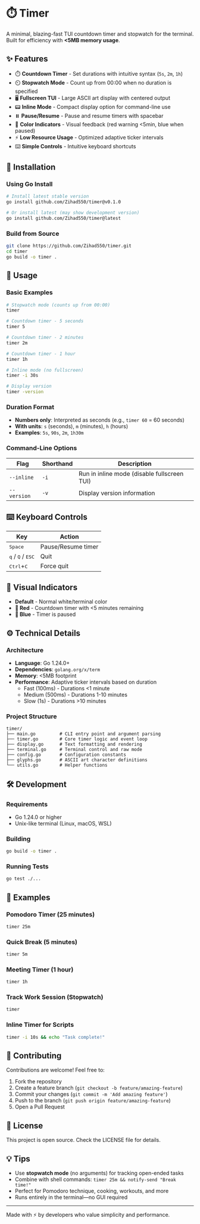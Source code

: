 # ⏱️ Timer

A minimal, blazing-fast TUI countdown timer and stopwatch for the terminal. Built for efficiency with **<5MB memory usage**.

## ✨ Features

- ⏱️ **Countdown Timer** - Set durations with intuitive syntax (`5s`, `2m`, `1h`)
- ⏲️ **Stopwatch Mode** - Count up from 00:00 when no duration is specified
- 🖥️ **Fullscreen TUI** - Large ASCII art display with centered output
- 📟 **Inline Mode** - Compact display option for command-line use
- ⏸️ **Pause/Resume** - Pause and resume timers with spacebar
- 🎨 **Color Indicators** - Visual feedback (red warning <5min, blue when paused)
- ⚡ **Low Resource Usage** - Optimized adaptive ticker intervals
- ⌨️ **Simple Controls** - Intuitive keyboard shortcuts

## 🚀 Installation

### Using Go Install

```bash
# Install latest stable version
go install github.com/Zihad550/timer@v0.1.0

# Or install latest (may show development version)
go install github.com/Zihad550/timer@latest
```

### Build from Source

```bash
git clone https://github.com/Zihad550/timer.git
cd timer
go build -o timer .
```

## 📖 Usage

### Basic Examples

```bash
# Stopwatch mode (counts up from 00:00)
timer

# Countdown timer - 5 seconds
timer 5

# Countdown timer - 2 minutes
timer 2m

# Countdown timer - 1 hour
timer 1h

# Inline mode (no fullscreen)
timer -i 30s

# Display version
timer -version
```

### Duration Format

- **Numbers only**: Interpreted as seconds (e.g., `timer 60` = 60 seconds)
- **With units**: `s` (seconds), `m` (minutes), `h` (hours)
- **Examples**: `5s`, `90s`, `2m`, `1h30m`

### Command-Line Options

| Flag | Shorthand | Description |
|------|-----------|-------------|
| `--inline` | `-i` | Run in inline mode (disable fullscreen TUI) |
| `--version` | `-v` | Display version information |

## ⌨️ Keyboard Controls

| Key | Action |
|-----|--------|
| <kbd>Space</kbd> | Pause/Resume timer |
| <kbd>q</kbd> / <kbd>Q</kbd> / <kbd>ESC</kbd> | Quit |
| <kbd>Ctrl</kbd>+<kbd>C</kbd> | Force quit |

## 🎨 Visual Indicators

- **Default** - Normal white/terminal color
- **🔴 Red** - Countdown timer with <5 minutes remaining
- **🔵 Blue** - Timer is paused

## ⚙️ Technical Details

### Architecture

- **Language**: Go 1.24.0+
- **Dependencies**: `golang.org/x/term`
- **Memory**: <5MB footprint
- **Performance**: Adaptive ticker intervals based on duration
  - Fast (100ms) - Durations <1 minute
  - Medium (500ms) - Durations 1-10 minutes
  - Slow (1s) - Durations >10 minutes

### Project Structure

```
timer/
├── main.go         # CLI entry point and argument parsing
├── timer.go        # Core timer logic and event loop
├── display.go      # Text formatting and rendering
├── terminal.go     # Terminal control and raw mode
├── config.go       # Configuration constants
├── glyphs.go       # ASCII art character definitions
└── utils.go        # Helper functions
```

## 🛠️ Development

### Requirements

- Go 1.24.0 or higher
- Unix-like terminal (Linux, macOS, WSL)

### Building

```bash
go build -o timer .
```

### Running Tests

```bash
go test ./...
```

## 📝 Examples

### Pomodoro Timer (25 minutes)
```bash
timer 25m
```

### Quick Break (5 minutes)
```bash
timer 5m
```

### Meeting Timer (1 hour)
```bash
timer 1h
```

### Track Work Session (Stopwatch)
```bash
timer
```

### Inline Timer for Scripts
```bash
timer -i 10s && echo "Task complete!"
```

## 🤝 Contributing

Contributions are welcome! Feel free to:

1. Fork the repository
2. Create a feature branch (`git checkout -b feature/amazing-feature`)
3. Commit your changes (`git commit -m 'Add amazing feature'`)
4. Push to the branch (`git push origin feature/amazing-feature`)
5. Open a Pull Request

## 📄 License

This project is open source. Check the LICENSE file for details.

## 💡 Tips

- Use **stopwatch mode** (no arguments) for tracking open-ended tasks
- Combine with shell commands: `timer 25m && notify-send "Break time!"`
- Perfect for Pomodoro technique, cooking, workouts, and more
- Runs entirely in the terminal—no GUI required

---

Made with ⚡ by developers who value simplicity and performance.
